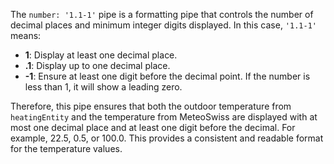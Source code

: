 The `number: '1.1-1'` pipe is a formatting pipe that controls the number of decimal places and minimum integer digits displayed. In this case, `'1.1-1'` means:

*   **1**: Display at least one decimal place.
*   **.1**:  Display up to one decimal place.
*   **-1**: Ensure at least one digit before the decimal point. If the number is less than 1, it will show a leading zero.

Therefore, this pipe ensures that both the outdoor temperature from `heatingEntity` and the temperature from MeteoSwiss are displayed with at most one decimal place and at least one digit before the decimal. For example, 22.5, 0.5, or 100.0. This provides a consistent and readable format for the temperature values.